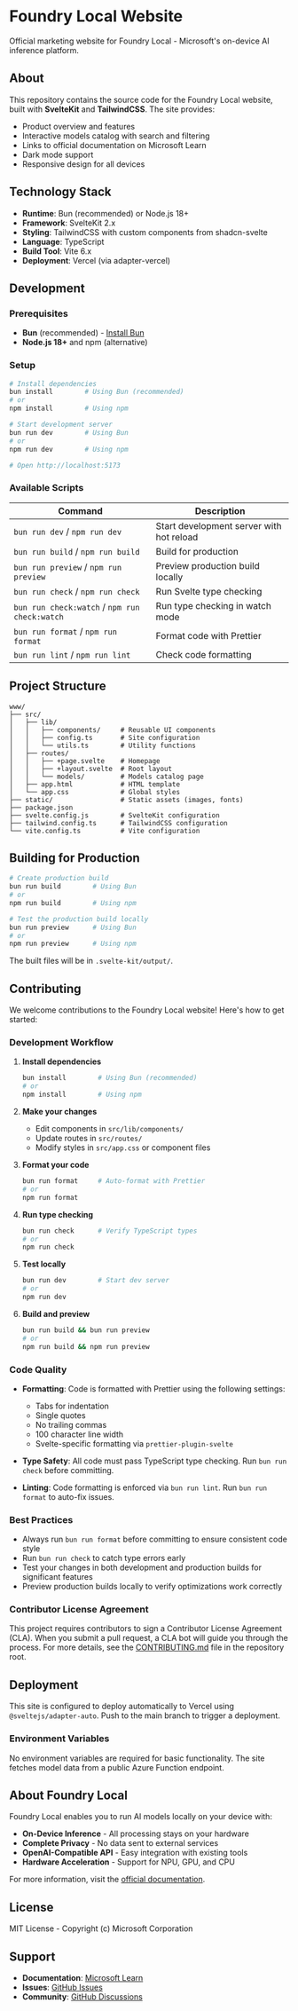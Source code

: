 # Foundry Local Website

Official marketing website for Foundry Local - Microsoft's on-device AI inference platform.

## About

This repository contains the source code for the Foundry Local website, built with **SvelteKit** and **TailwindCSS**. The site provides:

- Product overview and features
- Interactive models catalog with search and filtering
- Links to official documentation on Microsoft Learn
- Dark mode support
- Responsive design for all devices

## Technology Stack

- **Runtime**: Bun (recommended) or Node.js 18+
- **Framework**: SvelteKit 2.x
- **Styling**: TailwindCSS with custom components from shadcn-svelte
- **Language**: TypeScript
- **Build Tool**: Vite 6.x
- **Deployment**: Vercel (via adapter-vercel)

## Development

### Prerequisites

- **Bun** (recommended) - [Install Bun](https://bun.sh)
- **Node.js 18+** and npm (alternative)

### Setup

```bash
# Install dependencies
bun install        # Using Bun (recommended)
# or
npm install        # Using npm

# Start development server
bun run dev        # Using Bun
# or
npm run dev        # Using npm

# Open http://localhost:5173
```

### Available Scripts

| Command | Description |
|---------|-------------|
| `bun run dev` / `npm run dev` | Start development server with hot reload |
| `bun run build` / `npm run build` | Build for production |
| `bun run preview` / `npm run preview` | Preview production build locally |
| `bun run check` / `npm run check` | Run Svelte type checking |
| `bun run check:watch` / `npm run check:watch` | Run type checking in watch mode |
| `bun run format` / `npm run format` | Format code with Prettier |
| `bun run lint` / `npm run lint` | Check code formatting |

## Project Structure

```
www/
├── src/
│   ├── lib/
│   │   ├── components/     # Reusable UI components
│   │   ├── config.ts       # Site configuration
│   │   └── utils.ts        # Utility functions
│   ├── routes/
│   │   ├── +page.svelte    # Homepage
│   │   ├── +layout.svelte  # Root layout
│   │   └── models/         # Models catalog page
│   ├── app.html            # HTML template
│   └── app.css             # Global styles
├── static/                 # Static assets (images, fonts)
├── package.json
├── svelte.config.js        # SvelteKit configuration
├── tailwind.config.ts      # TailwindCSS configuration
└── vite.config.ts          # Vite configuration
```

## Building for Production

```bash
# Create production build
bun run build        # Using Bun
# or
npm run build        # Using npm

# Test the production build locally
bun run preview      # Using Bun
# or
npm run preview      # Using npm
```

The built files will be in `.svelte-kit/output/`.

## Contributing

We welcome contributions to the Foundry Local website! Here's how to get started:

### Development Workflow

1. **Install dependencies**
   ```bash
   bun install        # Using Bun (recommended)
   # or
   npm install        # Using npm
   ```

2. **Make your changes**
   - Edit components in `src/lib/components/`
   - Update routes in `src/routes/`
   - Modify styles in `src/app.css` or component files

3. **Format your code**
   ```bash
   bun run format     # Auto-format with Prettier
   # or
   npm run format
   ```

4. **Run type checking**
   ```bash
   bun run check      # Verify TypeScript types
   # or
   npm run check
   ```

5. **Test locally**
   ```bash
   bun run dev        # Start dev server
   # or
   npm run dev
   ```

6. **Build and preview**
   ```bash
   bun run build && bun run preview
   # or
   npm run build && npm run preview
   ```

### Code Quality

- **Formatting**: Code is formatted with Prettier using the following settings:
  - Tabs for indentation
  - Single quotes
  - No trailing commas
  - 100 character line width
  - Svelte-specific formatting via `prettier-plugin-svelte`

- **Type Safety**: All code must pass TypeScript type checking. Run `bun run check` before committing.

- **Linting**: Code formatting is enforced via `bun run lint`. Run `bun run format` to auto-fix issues.

### Best Practices

- Always run `bun run format` before committing to ensure consistent code style
- Run `bun run check` to catch type errors early
- Test your changes in both development and production builds for significant features
- Preview production builds locally to verify optimizations work correctly

### Contributor License Agreement

This project requires contributors to sign a Contributor License Agreement (CLA). When you submit a pull request, a CLA bot will guide you through the process. For more details, see the [CONTRIBUTING.md](../CONTRIBUTING.md) file in the repository root.

## Deployment

This site is configured to deploy automatically to Vercel using `@sveltejs/adapter-auto`. Push to the main branch to trigger a deployment.

### Environment Variables

No environment variables are required for basic functionality. The site fetches model data from a public Azure Function endpoint.

## About Foundry Local

Foundry Local enables you to run AI models locally on your device with:

- **On-Device Inference** - All processing stays on your hardware
- **Complete Privacy** - No data sent to external services
- **OpenAI-Compatible API** - Easy integration with existing tools
- **Hardware Acceleration** - Support for NPU, GPU, and CPU

For more information, visit the [official documentation](https://learn.microsoft.com/en-us/azure/ai-foundry/foundry-local/get-started).

## License

MIT License - Copyright (c) Microsoft Corporation

## Support

- **Documentation**: [Microsoft Learn](https://learn.microsoft.com/en-us/azure/ai-foundry/foundry-local/get-started)
- **Issues**: [GitHub Issues](https://github.com/microsoft/foundry-local/issues)
- **Community**: [GitHub Discussions](https://github.com/microsoft/foundry-local/discussions)

